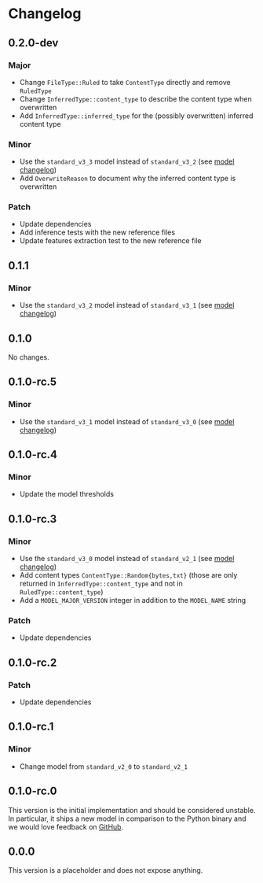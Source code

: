 # Changelog

## 0.2.0-dev

### Major

- Change `FileType::Ruled` to take `ContentType` directly and remove `RuledType`
- Change `InferredType::content_type` to describe the content type when overwritten
- Add `InferredType::inferred_type` for the (possibly overwritten) inferred content type

### Minor

- Use the `standard_v3_3` model instead of `standard_v3_2` (see [model changelog])
- Add `OverwriteReason` to document why the inferred content type is overwritten

### Patch

- Update dependencies
- Add inference tests with the new reference files
- Update features extraction test to the new reference file

## 0.1.1

### Minor

- Use the `standard_v3_2` model instead of `standard_v3_1` (see [model changelog])

## 0.1.0

No changes.

## 0.1.0-rc.5

### Minor

- Use the `standard_v3_1` model instead of `standard_v3_0` (see [model changelog])

## 0.1.0-rc.4

### Minor

- Update the model thresholds

## 0.1.0-rc.3

### Minor

- Use the `standard_v3_0` model instead of `standard_v2_1` (see [model changelog])
- Add content types `ContentType::Random{bytes,txt}` (those are only returned in
  `InferredType::content_type` and not in `RuledType::content_type`)
- Add a `MODEL_MAJOR_VERSION` integer in addition to the `MODEL_NAME` string

### Patch

- Update dependencies

## 0.1.0-rc.2

### Patch

- Update dependencies

## 0.1.0-rc.1

### Minor

- Change model from `standard_v2_0` to `standard_v2_1`

## 0.1.0-rc.0

This version is the initial implementation and should be considered unstable. In particular, it
ships a new model in comparison to the Python binary and we would love feedback on
[GitHub](https://github.com/google/magika/issues).

## 0.0.0

This version is a placeholder and does not expose anything.

[model changelog]: https://github.com/google/magika/blob/main/assets/models/CHANGELOG.md
